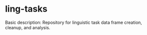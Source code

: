 # ling-tasks
Basic description: Repository for linguistic task data frame creation, cleanup, and analysis.

